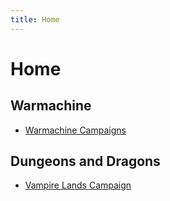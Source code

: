 ```yaml
---
title: Home
---
```


# Home

## Warmachine
* [Warmachine Campaigns](wm)

## Dungeons and Dragons
* [Vampire Lands Campaign](4e)